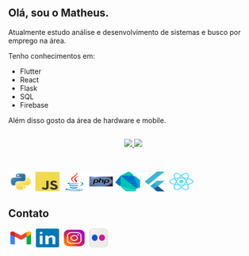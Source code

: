 ## Olá, sou o Matheus.

<p>Atualmente estudo análise e desenvolvimento de sistemas e busco por emprego na área.</p>
<p>Tenho conhecimentos em:</p>
<ul>
<li>Flutter</li>
<li>React</li>
<li>Flask</li>
<li>SQL</li>
<li>Firebase</li>
</ul>
<p>Além disso gosto da área de hardware e mobile.</p>

##
<div align="center">
  <a href="https://github.com/matheusrmatias">
  <img height="165em" src="https://github-readme-stats.vercel.app/api?username=matheusrmatias&show_icons=true&theme=great-gatsby&include_all_commits=true&count_private=true"/>
  <img height="165em" src="https://github-readme-stats.vercel.app/api/top-langs/?username=matheusrmatias&layout=compact&langs_count=10&theme=great-gatsby"/>
  </a>
 </div>
 
 ##  
  
<div style="display: inline_block"><br>
    <a href='https://www.python.org/' target='_blank'><img src="images/python-original.svg" height="40" width="50" alt='Python'/></a>
    <a href='https://www.ecma-international.org/' target='_blank'><img src="images/javascript-original.svg" height="40" width="50" alt='JavaScript'/></a>
    <a href='https://www.java.com/pt-BR/' target='_blank'><img src="images/java-original.svg" height="40" width="50" alt='Java'/></a>
    <a href='https://www.php.net/' target='_blank'><img src="images/php-original.svg" height="40" width="50" alt='PHP'/></a>
    <a href='https://dart.dev/' target='_blank'><img src="images/dart-original.svg" height="40" width="50" alt='Dart'/></a>
    <a href='https://flutter.dev/' target='_blank'><img src="images/flutter-original.svg" height="40" width="50" alt='Flutter'/></a>
    <a href='https://react.dev/' target='_blank'><img src="images/react-original.svg" height="40" width="50" alt='React'/></a>
          
          
</div>

##

## Contato
<a href='mailto:contato@matheusrmatias.dev.br' target='_blank'><img src="images/gmail-original.svg" height="40" width="50" alt='E-mail'/></a>
<a href='https://www.linkedin.com/in/matheusrmatias/' target='_blank'><img src="images/linkedin-original.svg" height="40" width="50" alt='Linkedin'/></a>
<a href='https://www.instagram.com/matheusrmatias' target='_blank'><img src="images/instagram-original.svg" height="40" width="50" alt='Instagram'/></a>
<a href='https://www.flickr.com/photos/matheusrmatias/' target='_blank'><img src="images/flickr-original.svg" height="40" width="40" alt='Flickr'/></a>
